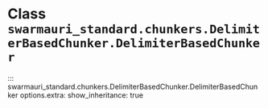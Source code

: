 # Class `swarmauri_standard.chunkers.DelimiterBasedChunker.DelimiterBasedChunker`

::: swarmauri_standard.chunkers.DelimiterBasedChunker.DelimiterBasedChunker
    options.extra:
      show_inheritance: true

